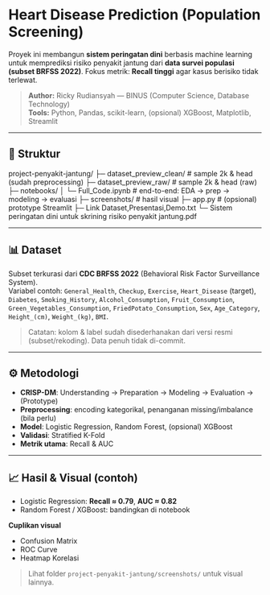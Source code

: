 # Heart Disease Prediction (Population Screening)

Proyek ini membangun **sistem peringatan dini** berbasis machine learning untuk memprediksi risiko penyakit jantung dari **data survei populasi (subset BRFSS 2022)**. Fokus metrik: **Recall tinggi** agar kasus berisiko tidak terlewat.

> **Author:** Ricky Rudiansyah — BINUS (Computer Science, Database Technology)  
> **Tools:** Python, Pandas, scikit-learn, (opsional) XGBoost, Matplotlib, Streamlit

---

## 📂 Struktur
project-penyakit-jantung/
├─ dataset_preview_clean/ # sample 2k & head (sudah preprocessing)
├─ dataset_preview_raw/ # sample 2k & head (raw)
├─ notebooks/
│ └─ Full_Code.ipynb # end-to-end: EDA → prep → modeling → evaluasi
├─ screenshots/ # hasil visual
├─ app.py # (opsional) prototype Streamlit
├─ Link Dataset,Presentasi,Demo.txt
└─ Sistem peringatan dini untuk skrining risiko penyakit jantung.pdf


---

## 📊 Dataset
Subset terkurasi dari **CDC BRFSS 2022** (Behavioral Risk Factor Surveillance System).  
Variabel contoh: `General_Health`, `Checkup`, `Exercise`, `Heart_Disease` (target), `Diabetes`, `Smoking_History`, `Alcohol_Consumption`, `Fruit_Consumption`, `Green_Vegetables_Consumption`, `FriedPotato_Consumption`, `Sex`, `Age_Category`, `Height_(cm)`, `Weight_(kg)`, `BMI`.  
> Catatan: kolom & label sudah disederhanakan dari versi resmi (subset/rekoding). Data penuh tidak di-commit.

---

## ⚙️ Metodologi
- **CRISP-DM**: Understanding → Preparation → Modeling → Evaluation → (Prototype)
- **Preprocessing**: encoding kategorikal, penanganan missing/imbalance (bila perlu)
- **Model**: Logistic Regression, Random Forest, (opsional) XGBoost
- **Validasi**: Stratified K-Fold
- **Metrik utama**: Recall & AUC

---

## 📈 Hasil & Visual (contoh)
- Logistic Regression: **Recall ≈ 0.79**, **AUC ≈ 0.82**  
- Random Forest / XGBoost: bandingkan di notebook

**Cuplikan visual**
- Confusion Matrix  
- ROC Curve  
- Heatmap Korelasi  

> Lihat folder `project-penyakit-jantung/screenshots/` untuk visual lainnya.
